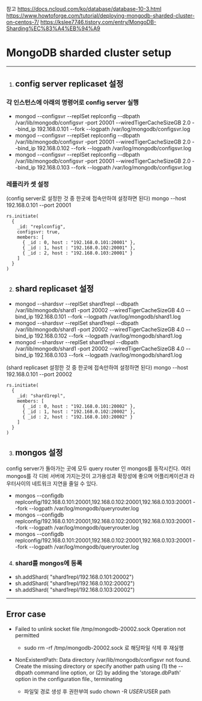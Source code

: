 참고
https://docs.ncloud.com/ko/database/database-10-3.html
https://www.howtoforge.com/tutorial/deploying-mongodb-sharded-cluster-on-centos-7/
https://kslee7746.tistory.com/entry/MongoDB-Sharding%EC%83%A4%EB%94%A9

# MongoDB sharded cluster setup

---

1. ## config server replicaset 설정

### 각 인스턴스에 아래의 명령어로 config server 실행

- mongod --configsvr --replSet replconfig --dbpath /var/lib/mongodb/configsvr -port 20001 --wiredTigerCacheSizeGB 2.0 --bind_ip 192.168.0.101 --fork --logpath /var/log/mongodb/configsvr.log
- mongod --configsvr --replSet replconfig --dbpath /var/lib/mongodb/configsvr -port 20001 --wiredTigerCacheSizeGB 2.0 --bind_ip 192.168.0.102 --fork --logpath /var/log/mongodb/configsvr.log
- mongod --configsvr --replSet replconfig --dbpath /var/lib/mongodb/configsvr -port 20001 --wiredTigerCacheSizeGB 2.0 --bind_ip 192.168.0.103 --fork --logpath /var/log/mongodb/configsvr.log

### 레플리카 셋 설정

(config server로 설정한 것 중 한곳에 접속만하여 설정하면 된다)
mongo --host 192.168.0.101 --port 20001

```
rs.initiate(
  {
    _id: "replconfig",
    configsvr: true,
    members: [
      { _id : 0, host : "192.168.0.101:20001" },
      { _id : 1, host : "192.168.0.102:20001" },
      { _id : 2, host : "192.168.0.103:20001" }
    ]
  }
)
```

2. ## shard replicaset 설정

- mongod --shardsvr --replSet shard1repl --dbpath /var/lib/mongodb/shard1 -port 20002 --wiredTigerCacheSizeGB 4.0 --bind_ip 192.168.0.101 --fork --logpath /var/log/mongodb/shard1.log
- mongod --shardsvr --replSet shard1repl --dbpath /var/lib/mongodb/shard1 -port 20002 --wiredTigerCacheSizeGB 4.0 --bind_ip 192.168.0.102 --fork --logpath /var/log/mongodb/shard1.log
- mongod --shardsvr --replSet shard1repl --dbpath /var/lib/mongodb/shard1 -port 20002 --wiredTigerCacheSizeGB 4.0 --bind_ip 192.168.0.103 --fork --logpath /var/log/mongodb/shard1.log

(shard replicaset 설정한 것 중 한곳에 접속만하여 설정하면 된다)
mongo --host 192.168.0.101 --port 20002

```
rs.initiate(
  {
    _id: "shard1repl",
    members: [
      { _id : 0, host : "192.168.0.101:20002" },
      { _id : 1, host : "192.168.0.102:20002" },
      { _id : 2, host : "192.168.0.103:20002" }
    ]
  }
)
```

3. ## mongos 설정

config server가 돌아가는 곳에 모두 query router 인 mongos를 동작시킨다.
여러 mongos를 각 디비 서버에 가지는것이 고가용성과 확장성에 좋으며 어플리케이션과 라우터사이의 네트워크 지연을 줄일 수 있다.

- mongos --configdb replconfig/192.168.0.101:20001,192.168.0.102:20001,192.168.0.103:20001 --fork --logpath /var/log/mongodb/queryrouter.log
- mongos --configdb replconfig/192.168.0.101:20001,192.168.0.102:20001,192.168.0.103:20001 --fork --logpath /var/log/mongodb/queryrouter.log
- mongos --configdb replconfig/192.168.0.101:20001,192.168.0.102:20001,192.168.0.103:20001 --fork --logpath /var/log/mongodb/queryrouter.log

4. ### shard를 mongos에 등록

- sh.addShard( "shard1repl/192.168.0.101:20002")
- sh.addShard( "shard1repl/192.168.0.102:20002")
- sh.addShard( "shard1repl/192.168.0.103:20002")

---

## Error case

- Failed to unlink socket file /tmp/mongodb-20002.sock Operation not permitted

  - sudo rm -rf /tmp/mongodb-20002.sock 로 해당파일 삭제 후 재실행

- NonExistentPath: Data directory /var/lib/mongodb/configsvr not found. Create the missing directory or specify another path using (1) the --dbpath command line option, or (2) by adding the 'storage.dbPath' option in the configuration file., terminating
  - 파일및 경로 생성 후 권한부여 sudo chown -R $USER:$USER path
